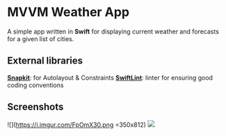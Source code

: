 # MVVM Weather App

A simple app written in **Swift** for displaying current weather and forecasts for a given list of cities.

## External libraries

[**Snapkit**](https://github.com/SnapKit/SnapKit): for Autolayout & Constraints
[**SwiftLint**](https://github.com/realm/SwiftLint): linter for ensuring good coding conventions


## Screenshots
![](https://i.imgur.com/FpOmX30.png =350x812)
![](https://imgur.com/K2Rm9A4.png)